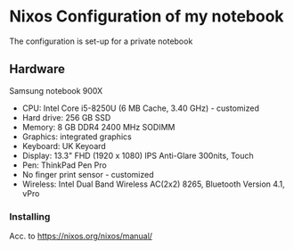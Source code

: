 # Nixos Configuration of my notebook

The configuration is set-up for a private notebook

## Hardware
Samsung notebook 900X
 * CPU: Intel Core i5-8250U (6 MB Cache, 3.40 GHz) - customized 
 * Hard drive: 256 GB SSD
 * Memory: 8 GB DDR4 2400 MHz SODIMM
 * Graphics: integrated graphics
 * Keyboard: UK Keyoard
 * Display: 13.3" FHD (1920 x 1080) IPS Anti-Glare 300nits, Touch
 * Pen: ThinkPad Pen Pro
 * No finger print sensor - customized
 * Wireless: Intel Dual Band Wireless AC(2x2) 8265, Bluetooth Version 4.1, vPro



### Installing

Acc. to https://nixos.org/nixos/manual/
